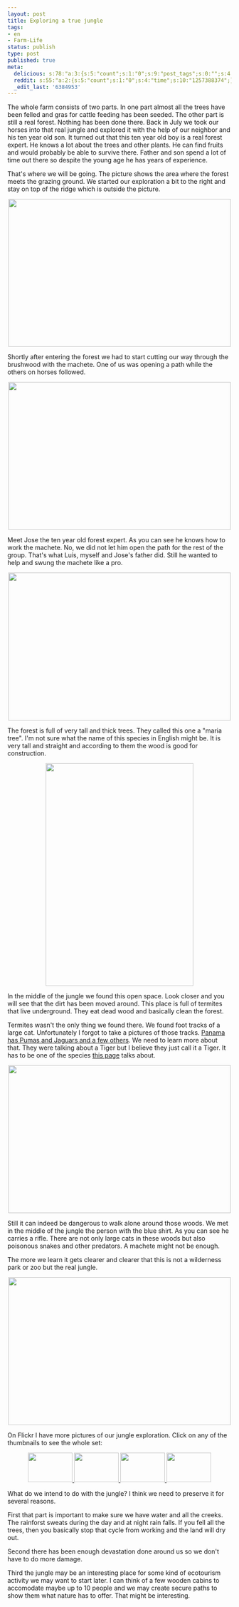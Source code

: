 ```yaml
---
layout: post
title: Exploring a true jungle
tags:
- en
- Farm-Life
status: publish
type: post
published: true
meta:
  delicious: s:78:"a:3:{s:5:"count";s:1:"0";s:9:"post_tags";s:0:"";s:4:"time";s:10:"1257388372";}";
  reddit: s:55:"a:2:{s:5:"count";s:1:"0";s:4:"time";s:10:"1257388374";}";
  _edit_last: '6384953'
---
```

The whole farm consists of two parts. In one part almost all the trees have been felled and gras for cattle feeding has been seeded. The other part is still a real forest. Nothing has been done there. Back in July we took our horses into that real jungle and explored it with the help of our neighbor and his ten year old son. It turned out that this ten year old boy is a real forest expert. He knows a lot about the trees and other plants. He can find fruits and would probably be able to survive there. Father and son spend a lot of time out there so despite the young age he has years of experience.

That's where we will be going. The picture shows the area where the forest meets the grazing ground. We started our exploration a bit to the right and stay on top of the ridge which is outside the picture.

<a href="http://www.flickr.com/photos/34665899@N00/3973405816" title="View '' on Flickr.com"><div style="text-align:center;"><img src="http://farm3.static.flickr.com/2663/3973405816_62a07d7dfe.jpg" alt="" border="0" width="500" height="332" /></div></a>

Shortly after entering the forest we had to start cutting our way through the brushwood with the machete. One of us was opening a path while the others on horses followed.

<a href="http://www.flickr.com/photos/34665899@N00/3973404032" title="View '' on Flickr.com"><div style="text-align:center;"><img src="http://farm3.static.flickr.com/2617/3973404032_757bae23e3.jpg" alt="" border="0" width="500" height="332" /></div></a>

Meet Jose the ten year old forest expert. As you can see he knows how to work the machete. No, we did not let him open the path for the rest of the group. That's what Luis, myself and Jose's father did. Still he wanted to help and swung the machete like a pro.

<a href="http://www.flickr.com/photos/34665899@N00/3972634525" title="View '' on Flickr.com"><div style="text-align:center;"><img src="http://farm4.static.flickr.com/3442/3972634525_f1052142ff.jpg" alt="" border="0" width="500" height="332" /></div></a>

The forest is full of very tall and thick trees. They called this one a "maria tree". I'm not sure what the name of this species in English might be. It is very tall and straight and according to them the wood is good for construction.

<a href="http://www.flickr.com/photos/34665899@N00/3972621431" title="View '' on Flickr.com"><div style="text-align:center;"><img src="http://farm3.static.flickr.com/2578/3972621431_a211a2229a.jpg" alt="" border="0" width="332" height="500" /></div></a>

In the middle of the jungle we found this open space. Look closer and you will see that the dirt has been moved around. This place is full of termites that live underground. They eat dead wood and basically clean the forest.

Termites wasn't the only thing we found there. We found foot tracks of a large cat. Unfortunately I forgot to take a pictures of those tracks. <a href="http://www.ecotourismpanama.com/fauna/cats-large.htm">Panama has Pumas and Jaguars and a few others</a>. We need to learn more about that. They were talking about a Tiger but I believe they just call it a Tiger. It has to be one of the species <a href="http://www.ecotourismpanama.com/fauna/cats-large.htm">this page</a> talks about.

<a href="http://www.flickr.com/photos/34665899@N00/3973379014" title="View '' on Flickr.com"><div style="text-align:center;"><img src="http://farm3.static.flickr.com/2485/3973379014_e688c7b288.jpg" alt="" border="0" width="500" height="332" /></div></a>

Still it can indeed be dangerous to walk alone around those woods. We met in the middle of the jungle the person with the blue shirt. As you can see he carries a rifle. There are not only large cats in these woods but also poisonous snakes and other predators. A machete might not be enough.

The more we learn it gets clearer and clearer that this is not a wilderness park or zoo but the real jungle.

<a href="http://www.flickr.com/photos/34665899@N00/3972580809" title="View '' on Flickr.com"><div style="text-align:center;"><img src="http://farm3.static.flickr.com/2436/3972580809_40bf693499.jpg" alt="" border="0" width="500" height="332" /></div></a>

On Flickr I have more pictures of our jungle exploration. Click on any of the thumbnails to see the whole set:

<p align="center"> <a href="http://www.flickr.com/photos/stephan-schwab/sets/72157622373093821/" title="View '' on Flickr.com"><img src="http://farm4.static.flickr.com/3466/3973356536_e894e32368_t.jpg" alt="" border="0" width="100" height="66" /> <img src="http://farm3.static.flickr.com/2594/3973354674_f01e707cf1_t.jpg" alt="" border="0" width="100" height="66" /> <img src="http://farm3.static.flickr.com/2636/3972583849_d0c23f5de1_t.jpg" alt="" border="0" width="100" height="66" /> <img src="http://farm3.static.flickr.com/2552/3972582539_fc389b0e2c_t.jpg" alt="" border="0" width="100" height="66" /></a> </p>

What do we intend to do with the jungle? I think we need to preserve it for several reasons.

First that part is important to make sure we have water and all the creeks. The rainforst sweats during the day and at night rain falls. If you fell all the trees, then you basically stop that cycle from working and the land will dry out.

Second there has been enough devastation done around us so we don't have to do more damage.

Third the jungle may be an interesting place for some kind of ecotourism activity we may want to start later. I can think of a few wooden cabins to accomodate maybe up to 10 people and we may create secure paths to show them what nature has to offer. That might be interesting.
